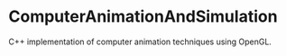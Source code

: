 # ComputerAnimationAndSimulation
 C++ implementation of computer animation techniques using OpenGL.

